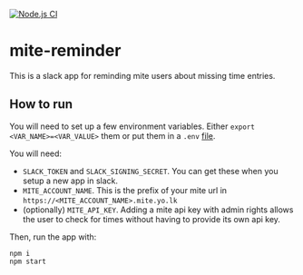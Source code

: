 [![Node.js CI](https://github.com/leanovate/mite-reminder/workflows/Node.js%20CI/badge.svg)](https://github.com/leanovate/mite-reminder/actions?query=workflow%3A%22Node.js+CI%22)

# mite-reminder
This is a slack app for reminding mite users about missing time entries.

## How to run
You will need to set up a few environment variables. Either `export <VAR_NAME>=<VAR_VALUE>` them or put them in a `.env` [file](https://github.com/motdotla/dotenv#readme).

You will need:
* `SLACK_TOKEN` and `SLACK_SIGNING_SECRET`. You can get these when you setup a new app in slack.
* `MITE_ACCOUNT_NAME`. This is the prefix of your mite url in `https://<MITE_ACCOUNT_NAME>.mite.yo.lk`
* (optionally) `MITE_API_KEY`. Adding a mite api key with admin rights allows the user to check for times without having to provide its own api key.

Then, run the app with:
```
npm i
npm start
```